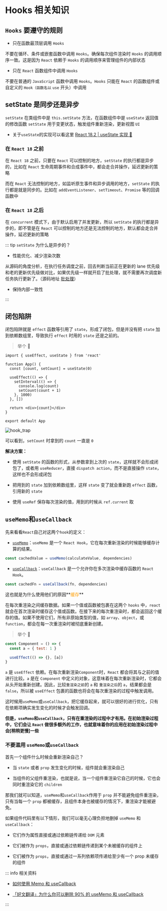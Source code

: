 # Hooks 相关知识

## `Hooks` 要遵守的规则

- 只在函数最顶层调用 `Hooks`

不要在循环、条件或嵌套函数中调用 `Hooks`。确保每次组件渲染时 `Hooks` 的调用顺序一致。这是因为 `React` 依赖于 `Hooks` 的调用顺序来管理组件的内部状态

- 只在 `React` 函数组件中调用 `Hooks`

不要在普通的 `JavaScript` 函数中调用 `Hooks`。`Hooks` 只能在 `React` 的函数组件或自定义的 `Hook（函数名以` `use` 开头）中调用

## setState 是同步还是异步

`setState` 在类组件中是 `this.setState` 方法，在函数组件中是 `useState` 返回值的修改函数 `setState` 用于变更状态，触发组件重新渲染，更新视图 `UI`

- 关于`useState`的实现可以看这里 [<u>React 18.2 | useState 实现 🚀</u>](/rsource/react/useState.md)

### 在 `React 18` 之前

在 `React 18` 之前，只要在 `React` 可以控制的地方，`setState` 的执行都是异步的，比如在 `React` 生命周期事件和合成事件中，都会走合并操作，延迟更新的策略

而在 `React` 无法控制的地方，如监听原生事件和异步调用的地方，`setState` 的执行都是就是同步的。比如在 `addEventListener`、`setTimeout`、`Promise` 等的回调函数中

### 在 `React 18` 之后

在 `concurrent` 模式下，由于默认启用了并发更新，所以 `setState` 的执行都是异步的，即不管是在 `React` 可以控制的地方还是无法控制的地方，默认都会走合并操作，延迟更新的策略

::: tip `setState` 为什么是异步的？

- 性能优化、减少渲染次数

从源码的角度分析，在执行任务调度之前，回去判断当前正在更新的 lane 优先级和老的更新优先级做对比，如果优先级一样就开启了批处理，就不需要再次调度新任务执行更新了。（源码地址 [<u>批处理</u>](https://github.com/azzlzzxz/react-v18.2.0/blob/75de845d69876d84a4a8b226c5f2e6203328b8ee/packages/react-reconciler/src/ReactFiberWorkLoop.old.js#L715)）

- 保持内部一致性

:::

## 闭包陷阱

闭包陷阱就是 `effect` 函数等引用了 `state`，形成了闭包，但是并没有把 `state` 加到依赖数组里，导致执行 `effect` 时用的 `state` 还是之前的。

> 举个 🌰

```tsx
import { useEffect, useState } from 'react'

function App() {
  const [count, setCount] = useState(0)

  useEffect(() => {
    setInterval(() => {
      console.log(count)
      setCount(count + 1)
    }, 1000)
  }, [])

  return <div>{count}</div>
}

export default App
```

![hook_trap](https://steinsgate.oss-cn-hangzhou.aliyuncs.com/react/hook_trap.gif)

可以看到，`setCount` 时拿到的 `count` 一直是 `0`

**解决方案：**

- 使用 `setState` 的函数的形式，从参数拿到上次的 `state`，这样就不会形成闭包了，或者用 `useReducer`，直接 `dispatch action`，而不是直接操作 `state`，这样也不会形成闭包

- 把用到的 `state` 加到依赖数组里，这样 `state` 变了就会重新跑 `effect` 函数，引用新的 `state`

- 使用 `useRef` 保存每次渲染的值，用到的时候从 `ref.current` 取

## `useMemo`和`useCallback`

先来看看`React`自己对这两个`hook`的定义：

- [<u>`useMemo`</u>](https://zh-hans.react.dev/reference/react/useMemo)：`useMemo` 是一个 `React Hook`，它在每次重新渲染的时候能够缓存计算的结果。

```js
const cachedValue = useMemo(calculateValue, dependencies)
```

- [<u>`useCallback`</u>](https://zh-hans.react.dev/reference/react/useCallback)：`useCallback` 是一个允许你在多次渲染中缓存函数的 `React Hook`。

```js
const cachedFn = useCallback(fn, dependencies)
```

这也就是为什么使用他们的原因**<font color="#FF9D00">缓存</font>**

在每次重渲染之间缓存数据。如果一个值或函数被包裹在这两个 `hooks` 中，`react` 就会在首次渲染时缓存这个值或函数。在接下来的每次重渲染时，都会返回这个缓存的值。如果不使用它们，所有非原始类型的值，如 `array`、`object`，或 `function`，都会在每一次重渲染时被彻底重新创建。

> 举个 🌰

```js
const Component = () => {
  const a = { test: 1 }

  useEffect(() => {}, [a])
}
```

`a` 是 `useEffect` 依赖。在每次重新渲染`Component`时，`React` 都会将其与之前的值进行比较。`a` 是在 `Component` 中定义的对象，这意味着在每次重新渲染时，它都会从头开始重新创建。因此，比较`重渲染之前`的 `a` 和 `重渲染之后`的 `a`，结果都会是 `false`，所以被 `useEffect` 包裹的函数也将会在每次重渲染的过程中触发调用。

这时候用`useMemo`或`useCallback`，把它缓存起来，就可以很好的进行优化，只有在依赖项确实发生变化的时候才会触发回调。

**但是，`useMemo`和`useCallback`，只有在重渲染的过程中才有用。在初始渲染过程中，它们会让 `React` 做很多额外的工作，也就意味着你的应用在初始渲染过程中会[稍稍更慢]一些**

### 不要滥用 `useMemo`或`useCallback`

首先一个组件什么时候会重新渲染自己？

- 当 `state` 或者 `prop` 发生变化的时候，组件就会重渲染自己

- 当组件的父组件重渲染，也就是说，当一个组件重渲染它自己的时候，它也会同时重渲染它的 `children`

那我们就可以知道，`useMemo`和`useCallback`作用于 `prop` 并不能避免组件重渲染，只有当每一个 `prop` 都被缓存，且组件本身也被缓存的情况下，重渲染才能被避免。

如果组件代码里有以下情形，我们可以毫无心理负担地删掉 `useMemo` 和 `useCallback`：

- 它们作为属性直接或通过依赖链传递给 `DOM` 元素

- 它们被作为 `props`，直接或通过依赖链传递到某个未被缓存的组件上

- 它们被作为 `props`，直接或通过一系列依赖项传递给至少有一个 prop 未缓存的组件

::: info 相关资料

- [<u>如何使用 Memo 和 useCallback</u>](https://www.developerway.com/posts/how-to-use-memo-use-callback#part4)

- [<u>「好文翻译」为什么你可以删除 90% 的 useMemo 和 useCallback</u>](https://juejin.cn/post/7251802404877893689)

:::
